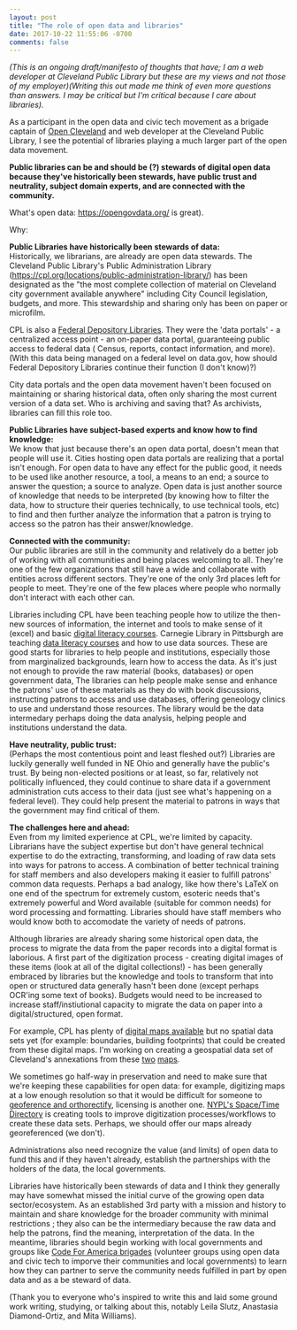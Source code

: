 ```yaml
---
layout: post
title: "The role of open data and libraries"
date: 2017-10-22 11:55:06 -0700
comments: false
---
```



*(This is an ongoing draft/manifesto of thoughts that have; I am a web developer at Cleveland Public Library but these are my views and not those of my employer)(Writing this out made me think of even more questions than answers. I may be critical but I'm critical because I care about libraries).* 

As a participant in the open data and civic tech movement as a brigade captain of [Open Cleveland](opencleveland.org) and web developer at the Cleveland Public Library, I see the potential of libraries playing a much larger part of the open data movement. 

**Public libraries can be and should be (?) stewards of digital open data because they've historically been stewards, have public trust and neutrality, subject domain experts, and are connected with the community.**  

What's open data: 
https://opengovdata.org/ is great). 

Why:

**Public Libraries have historically been stewards of data:**  
Historically, we librarians, are already are open data stewards. The Cleveland Public Library's Public Administration Library (https://cpl.org/locations/public-administration-library/) has been designated as the "the most complete collection of material on Cleveland city government available anywhere" including City Council legislation, budgets, and more. This stewardship and sharing only has been on paper or microfilm. 

CPL is also a [Federal Depository Libraries](https://cpl.org/subjectscollections/governmentdocuments/). They were the 'data portals' - a centralized access point - an on-paper data portal, guaranteeing public access to federal data ( Census, reports, contact information, and more). (With this data being managed on a federal level on data.gov, how should Federal Depository Libraries continue their function (I don't know)?) 

City data portals and the open data movement haven't been focused on maintaining or sharing historical data, often only sharing the most current version of a data set. Who is archiving and saving that? As archivists, libraries can fill this role too. 

**Public Libraries have subject-based experts and know how to find knowledge:**  
We know that just because there's an open data portal, doesn't mean that people will use it. Cities hosting open data portals are realizing that a portal isn't enough. For open data to have any effect for the public good, it needs to be used like another resource, a tool, a means to an end; a source to answer the question; a source to analyze. 
Open data is just another source of knowledge that needs to be interpreted (by knowing how to filter the data, how to structure their queries technically, to use technical tools, etc) to find and then further analyze the information that a patron is trying to access so the patron has their answer/knowledge. 

**Connected with the community:**  
Our public libraries are still in the community and relatively do a better job of working with all communities and being places welcoming to all. They're one of the few organizations that still have a wide and collaborate with entities across different sectors. They're one of the only 3rd places left for people to meet. They're one of the few places where people who normally don't interact with each other can.  

Libraries including CPL have been teaching people how to utilize the then-new sources of information, the internet and tools to make sense of it (excel) and basic 
[digital literacy courses](https://medium.com/read-write-participate/remixing-mozillas-web-literacy-curriculum-for-cpl-2170e44e4610). Carnegie Library in Pittsburgh are teaching [data literacy courses](https://www.carnegielibrary.org/event/data-101-finding-stories-data/) and how to use data sources. These are good starts for libraries to help people and institutions, especially those from marginalized backgrounds, learn how to access the data. As it's just not enough to provide the raw material (books, databases) or open government data, The libraries can help people make sense and enhance the patrons' use of these materials as they do with book discussions, instructing patrons to access and use databases, offering geneology clinics to use and understand those resources. The library would be the data intermedary perhaps doing the data analysis, helping people and institutions understand the data. 

**Have neutrality, public trust:**  
(Perhaps the most contentious point and least fleshed out?)
Libraries are luckily generally well funded in NE Ohio and generally have the public's trust. By being non-elected positions or at least, so far, relatively not politically influenced, they could continue to share data if a government administration cuts access to their data (just see what's happening on a federal level). They could help present the material to patrons in ways that the government may find critical of them.  

**The challenges here and ahead:**  
Even from my limited experience at CPL, we're limited by capacity. Librarians have the subject expertise but don't have general technical expertise to do the extracting, transforming, and loading of raw data sets into ways for patrons to access. A combination of better technical training for staff members and also developers making it easier to fulfill patrons' common data requests. 
Perhaps a bad analogy, like how there's LaTeX on one end of the spectrum for extremely custom, esoteric needs that's extremely powerful and Word available (suitable for common needs) for word processing and formatting. Libraries should have staff members who would know both to accomodate the variety of needs of patrons. 

Although libraries are already sharing some historical open data, the process to migrate the data from the paper records into a digital format is laborious. A first part of the digitization process - creating digital images of these items (look at all of the digital collections!) - has been generally embraced by libraries but the knowledge and tools to transform that into open or structured data generally hasn't been done (except perhaps OCR'ing some text of books). Budgets would need to be increased to increase staff/instiutional capacity to migrate the data on paper into a digital/structured, open format. 

For example, CPL has plenty of [digital maps available](https://cplorg.contentdm.oclc.org/digital/collection/p4014coll24) but no spatial data sets yet (for example: boundaries, building footprints) that could be created from these digital maps. I'm working on creating a geospatial data set of Cleveland's annexations from these [two](http://mapwarper.net/maps/22169) [maps](http://mapwarper.net/maps/22173). 

We sometimes go half-way in preservation and need to make sure that we're keeping these capabilities for open data: for example, digitizing maps at a low enough resolution so that it would be difficult for someone to [geoference and orthorectify](https://apollomapping.com/blog/g-faq-orthorectification-part), licensing is another one. 
[NYPL's Space/Time Directory](http://spacetime.nypl.org/) is creating tools to improve digitization processes/workflows to create these data sets. Perhaps, we should offer our maps already georeferenced (we don't).

Administrations also need recognize the value (and limits) of open data to fund this and if they haven't already, establish the partnerships with the holders of the data, the local governments. 

Libraries have historically been stewards of data and I think they generally may have somewhat missed the initial curve of the growing open data sector/ecosystem. As an established 3rd party with a mission and history to maintain and share knowledge for the broader community with minimal restrictions ; they also can be the intermediary because the raw data and help the patrons, find the meaning, interpretation of the data. 
In the meantime, libraries should begin working with local governments and groups like [Code For America brigades](https://www.codeforamerica.org/join-us/volunteer-with-us) (volunteer groups using open data and civic tech to imporve their communities and local governments) to learn how they can partner to serve the community needs fulfilled in part by open data and as a be steward of data. 

(Thank you to everyone who's inspired to write this and laid some ground work writing, studying, or talking about this, notably Leila Slutz, Anastasia Diamond-Ortiz, and Mita Williams). 